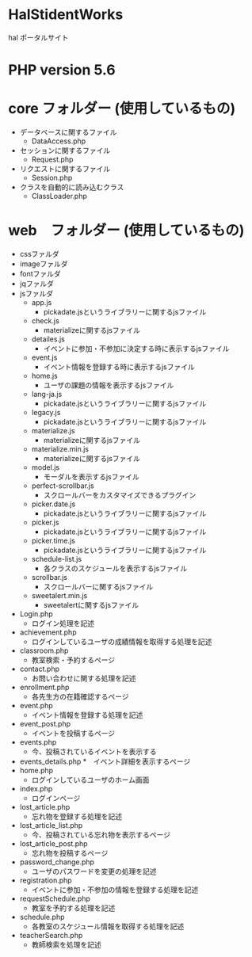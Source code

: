 # HalStidentWorks
  hal ポータルサイト

# PHP version 5.6

# core フォルダー (使用しているもの)
  * データベースに関するファイル
    * DataAccess.php 
  * セッションに関するファイル
    * Request.php
  * リクエストに関するファイル
    * Session.php
  * クラスを自動的に読み込むクラス
    * ClassLoader.php

# web　フォルダー (使用しているもの)
   * cssファルダ
   * imageファルダ
   * fontファルダ   
   * jqファルダ   
   * jsファルダ
      * app.js
          * pickadate.jsというライブラリーに関するjsファイル
      * check.js
          * materializeに関するjsファイル
      * detailes.js
          * イベントに参加・不参加に決定する時に表示するjsファイル
      * event.js
          * イベント情報を登録する時に表示するjsファイル
      * home.js
          * ユーザの課題の情報を表示するjsファイル
      * lang-ja.js
          * pickadate.jsというライブラリーに関するjsファイル
      * legacy.js
          * pickadate.jsというライブラリーに関するjsファイル
      * materialize.js
          * materializeに関するjsファイル
      * materialize.min.js
          * materializeに関するjsファイル
      * model.js
          * モーダルを表示するjsファイル
      * perfect-scrollbar.js
          * スクロールバーをカスタマイズできるプラグイン
      * picker.date.js
          * pickadate.jsというライブラリーに関するjsファイル
      * picker.js
          * pickadate.jsというライブラリーに関するjsファイル
      * picker.time.js
          * pickadate.jsというライブラリーに関するjsファイル
      * schedule-list.js
          * 各クラスのスケジュールを表示するjsファイル
      * scrollbar.js
          * スクロールバーに関するjsファイル
      * sweetalert.min.js
          * sweetalertに関するjsファイル
   * Login.php
      * ログイン処理を記述
   * achievement.php
      * ログインしているユーザの成績情報を取得する処理を記述
   * classroom.php
      * 教室検索・予約するページ
   * contact.php
      * お問い合わせに関する処理を記述
   * enrollment.php
      * 各先生方の在籍確認するページ
   * event.php
      * イベント情報を登録する処理を記述
   * event_post.php
      * イベントを投稿するページ
   * events.php
      *  今、投稿されているイベントを表示する
   * events_details.php
      *　イベント詳細を表示するページ
   * home.php
      * ログインしているユーザのホーム画面
   * index.php
      * ログインページ
   * lost_article.php
      * 忘れ物を登録する処理を記述
   * lost_article_list.php
      * 今、投稿されている忘れ物を表示するページ
   * lost_article_post.php
      * 忘れ物を投稿するページ
   * password_change.php
      * ユーザのパスワードを変更の処理を記述
   * registration.php
      *  イベントに参加・不参加の情報を登録する処理を記述
   * requestSchedule.php
      * 教室を予約する処理を記述      
   * schedule.php
      * 各教室のスケジュール情報を取得する処理を記述
   * teacherSearch.php
      * 教師検索を処理を記述
